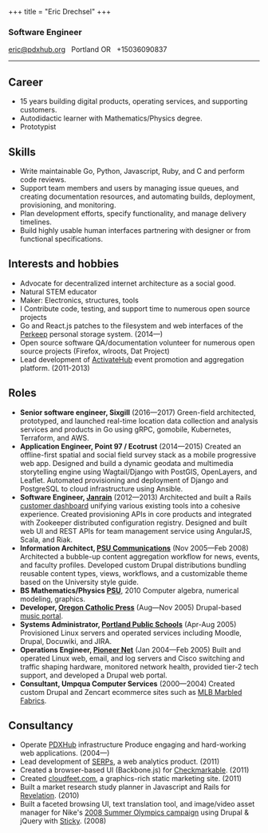 +++
title = "Eric Drechsel"
+++

### Software Engineer

<p class="linkbar">
<a href="mailto:eric@pdxhub.org">eric@pdxhub.org</a> &nbsp; Portland OR &nbsp; +15036090837
</p>

---

## Career

* 15 years building digital products, operating services, and supporting customers.
* Autodidactic learner with Mathematics/Physics degree.
* Prototypist

<div style="page-break-after:always;"></div>

## Skills

* Write maintainable Go, Python, Javascript, Ruby, and C and perform code reviews.
* Support team members and users by managing issue queues, and creating documentation resources, and automating builds, deployment, provisioning, and monitoring.
* Plan development efforts, specify functionality, and manage delivery timelines.
* Build highly usable human interfaces partnering with designer or from functional specifications.

## Interests and hobbies

  * Advocate for decentralized internet architecture as a social good.
  * Natural STEM educator
  * Maker: Electronics, structures, tools
  * I Contribute code, testing, and support time to numerous open source projects
   * Go and React.js patches to the filesystem and web interfaces of the [Perkeep](http://camlistore.org) personal storage system. (2014&mdash;)
   * Open source software QA/documentation volunteer for numerous open source projects (Firefox, wlroots, Dat Project)
  * Lead development of [ActivateHub](http://portland.activatehub.org/) event promotion and aggregation platform. (2011-2013)

## Roles

* **Senior software engineer, Sixgill** (2016&mdash;2017) Green-field architected, prototyped, and launched real-time location data collection and analysis services and products in Go using gRPC, gomobile, Kubernetes, Terraform, and AWS.
* **Application Engineer, Point 97 / Ecotrust** (2014&mdash;2015) Created an offline-first spatial and social field survey stack as a mobile progressive web app. Designed and build a dynamic geodata and multimedia storytelling engine using Wagtail/Django with PostGIS, OpenLayers, and Leaflet. Automated provisioning and deployment of Django and PostgreSQL to cloud infrastructure using Ansible.
* **Software Engineer, [Janrain](http://janrain.com/)** (2012&mdash;2013) Architected and built a Rails [customer dashboard](https://dashboard.janrain.com/) unifying various existing tools into a cohesive experience. Created provisioning APIs in core products and integrated with Zookeeper distributed configuration registry. Designed and built web UI and REST APIs for team management service using AngularJS, Scala, and Riak.
* **Information Architect, [PSU Communications](http://www.pdx.edu/university-communications/)** (Nov 2005&mdash;Feb 2008) Architected a bubble-up content aggregation workflow for news, events, and faculty profiles. Developed custom Drupal distributions bundling reusable content types, views, workflows, and a customizable theme based on the University style guide.
* **BS Mathematics/Physics [PSU](http://www.mth.pdx.edu)**, 2010 Computer algebra, numerical modeling, graphics.
* **Developer, [Oregon Catholic Press](http://ocp.org/)** (Aug&mdash;Nov 2005) Drupal-based [music portal](http://spiritandsong.com/).
* **Systems Administrator, [Portland Public Schools](http://www.pps.k12.or.us/)** (Apr-Aug 2005) Provisioned Linux servers and operated services including Moodle, Drupal, Docuwiki, and JIRA.
* **Operations Engineer, [Pioneer Net](http://pioneer-net.com/)** (Jan 2004&mdash;Feb 2005) Built and operated Linux web, email, and log servers and Cisco switching and traffic shaping hardware, monitored network health, provided tier-2 tech support, and developed a Drupal web portal.
* **Consultant, Umpqua Computer Services** (2000&mdash;2004) Created custom Drupal and Zencart ecommerce sites such as [MLB Marbled Fabrics](http://marbledfabrics.com).

## Consultancy

  * Operate [PDXHub](https://pdxhub.org/) infrastructure Produce engaging and hard-working web applications. (2004—)
  * Lead development of [SERPs](https://serps.com/), a web analytics product. (2011)
  * Created a browser-based UI (Backbone.js) for [Checkmarkable](https://checkmarkable.com/). (2011)
  * Created [cloudfeet.com](http://cloudfeet.com/), a graphics-rich static marketing site. (2011)
  * Built a market research study planner in Javascript and Rails for [Revelation](http://revelationglobal.com/). (2010)
  * Built a faceted browsing UI, text translation tool, and image/video asset manager for Nike's [2008 Summer Olympics campaign](http://eric.pdxhub.org/resume/nike-media.jpg) using Drupal & jQuery with [Sticky](http://www.sticky.tv/). (2008)
